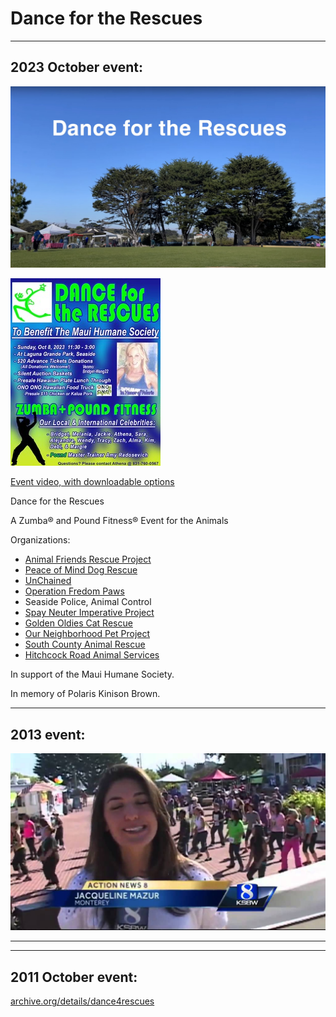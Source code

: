 # Dance for the Rescues

---
## 2023 October event:

[<img src="dfr-2023.jpg">](https://www.youtube.com/watch?v=HhfxsFvt07U)

[<img src="flyer.jpg">](https://www.youtube.com/watch?v=HhfxsFvt07U)

[Event video, with downloadable options](https://archive.org/details/dance-for-the-rescues)

Dance for the Rescues

A Zumba® and Pound Fitness® Event for the Animals

Organizations:
- [Animal Friends Rescue Project](https://animalfriendsrescue.org)
- [Peace of Mind	Dog Rescue](https://peaceofminddogrescue.org)
- [UnChained](https://livingunchained.org)
- [Operation Fredom Paws](https://operationfreedompaws.org)
- Seaside Police, Animal Control
- [Spay Neuter Imperative Project](https://snipbus.org)
- [Golden Oldies Cat Rescue](https://gocatrescue.org)
- [Our Neighborhood Pet Project](https://ourneighborhoodpetproject.org)
- [South County Animal Rescue](https://scar.pet)
- [Hitchcock Road Animal Services](https://hitchcockroadanimals.org)

In support of the Maui Humane Society.

In memory of Polaris Kinison Brown.


---
## 2013 event:
[<img src="ksbw.jpg">](https://www.youtube.com/watch?v=VK_-8FMV_Gc)

---

---
## 2011 October event:
[archive.org/details/dance4rescues](https://archive.org/details/dance4rescues)
